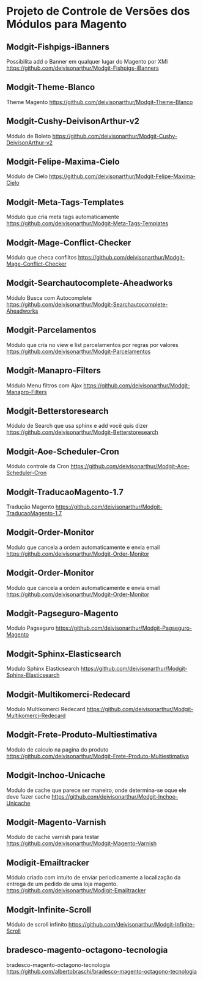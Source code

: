 ﻿Projeto de Controle de Versões dos Módulos para Magento
=================


Modgit-Fishpigs-iBanners
--------------
Possibilita add o Banner em qualquer lugar do Magento por XMl
https://github.com/deivisonarthur/Modgit-Fishpigs-iBanners

Modgit-Theme-Blanco
--------------
Theme Magento
https://github.com/deivisonarthur/Modgit-Theme-Blanco

Modgit-Cushy-DeivisonArthur-v2
--------------
Módulo de Boleto
https://github.com/deivisonarthur/Modgit-Cushy-DeivisonArthur-v2

Modgit-Felipe-Maxima-Cielo
--------------
Módulo de Cielo
https://github.com/deivisonarthur/Modgit-Felipe-Maxima-Cielo

Modgit-Meta-Tags-Templates
--------------
Módulo que cria meta tags automaticamente
https://github.com/deivisonarthur/Modgit-Meta-Tags-Templates

Modgit-Mage-Conflict-Checker
--------------
Módulo que checa conflitos
https://github.com/deivisonarthur/Modgit-Mage-Conflict-Checker

Modgit-Searchautocomplete-Aheadworks
--------------
Módulo Busca com Autocomplete
https://github.com/deivisonarthur/Modgit-Searchautocomplete-Aheadworks

Modgit-Parcelamentos
--------------
Módulo que cria no view e list parcelamentos por regras por valores
https://github.com/deivisonarthur/Modgit-Parcelamentos

Modgit-Manapro-Filters
--------------
Módulo Menu filtros com Ajax
https://github.com/deivisonarthur/Modgit-Manapro-Filters

Modgit-Betterstoresearch
--------------
Módulo de Search que usa sphinx e add você quis dizer
https://github.com/deivisonarthur/Modgit-Betterstoresearch

Modgit-Aoe-Scheduler-Cron
--------------
Módulo controle da Cron
https://github.com/deivisonarthur/Modgit-Aoe-Scheduler-Cron

Modgit-TraducaoMagento-1.7
--------------
Tradução Magento
https://github.com/deivisonarthur/Modgit-TraducaoMagento-1.7

Modgit-Order-Monitor
--------------
Modulo que cancela a ordem automaticamente e envia email
https://github.com/deivisonarthur/Modgit-Order-Monitor

Modgit-Order-Monitor
--------------
Modulo que cancela a ordem automaticamente e envia email
https://github.com/deivisonarthur/Modgit-Order-Monitor

Modgit-Pagseguro-Magento
--------------
Modulo Pagseguro
https://github.com/deivisonarthur/Modgit-Pagseguro-Magento

Modgit-Sphinx-Elasticsearch
--------------
Modulo Sphinx Elasticsearch
https://github.com/deivisonarthur/Modgit-Sphinx-Elasticsearch

Modgit-Multikomerci-Redecard
--------------
Modulo Multikomerci Redecard
https://github.com/deivisonarthur/Modgit-Multikomerci-Redecard

Modgit-Frete-Produto-Multiestimativa
--------------
Modulo de calculo na pagina do produto
https://github.com/deivisonarthur/Modgit-Frete-Produto-Multiestimativa

Modgit-Inchoo-Unicache
--------------
Modulo de cache que parece ser maneiro, onde determina-se oque ele deve fazer cache
https://github.com/deivisonarthur/Modgit-Inchoo-Unicache

Modgit-Magento-Varnish
--------------
Modulo de cache varnish para testar
https://github.com/deivisonarthur/Modgit-Magento-Varnish

Modigit-Emailtracker
--------------
Módulo criado com intuito de enviar periodicamente a localização da entrega de um pedido de uma loja magento.
https://github.com/deivisonarthur/Modigit-Emailtracker

Modgit-Infinite-Scroll
--------------
Módulo de scroll infinito
https://github.com/deivisonarthur/Modgit-Infinite-Scroll



bradesco-magento-octagono-tecnologia
--------------
bradesco-magento-octagono-tecnologia
https://github.com/albertobraschi/bradesco-magento-octagono-tecnologia


